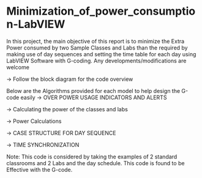 # Minimization_of_power_consumption-LabVIEW
In this project, the main objective of this report is to minimize the Extra Power consumed by two Sample Classes and Labs than the required by making use of  day sequences and setting the time table for each day using LabVIEW Software with G-coding. Any developments/modifications are welcome

-> Follow the block diagram for the code overview

Below are the Algorithms provided for each model to help design the G-code easily
-> OVER POWER USAGE INDICATORS AND ALERTS

-> Calculating the power of the classes and labs

-> Power Calculations

-> CASE STRUCTURE FOR DAY SEQUENCE

-> TIME SYNCHRONIZATION

Note: This code is considered by taking the examples of 2 standard classrooms and 2 Labs and the day schedule. This code is found to be Effective with the G-code.
